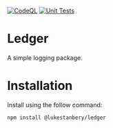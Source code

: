 [![CodeQL](https://github.com/LukeStanbery89/npm-package-boilerplate/actions/workflows/codeql-analysis.yml/badge.svg)](https://github.com/LukeStanbery89/npm-package-boilerplate/actions/workflows/codeql-analysis.yml)
[![Unit Tests](https://github.com/LukeStanbery89/npm-package-boilerplate/actions/workflows/unit-tests.yml/badge.svg)](https://github.com/LukeStanbery89/npm-package-boilerplate/actions/workflows/unit-tests.yml)

# Ledger
A simple logging package.

# Installation
Install using the follow command:

```
npm install @lukestanbery/ledger
```
